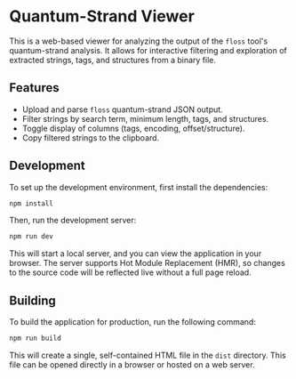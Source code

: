 # Quantum-Strand Viewer

This is a web-based viewer for analyzing the output of the `floss` tool's quantum-strand analysis. It allows for interactive filtering and exploration of extracted strings, tags, and structures from a binary file.

## Features

- Upload and parse `floss` quantum-strand JSON output.
- Filter strings by search term, minimum length, tags, and structures.
- Toggle display of columns (tags, encoding, offset/structure).
- Copy filtered strings to the clipboard.

## Development

To set up the development environment, first install the dependencies:

```bash
npm install
```

Then, run the development server:

```bash
npm run dev
```

This will start a local server, and you can view the application in your browser. The server supports Hot Module Replacement (HMR), so changes to the source code will be reflected live without a full page reload.

## Building

To build the application for production, run the following command:

```bash
npm run build
```

This will create a single, self-contained HTML file in the `dist` directory. This file can be opened directly in a browser or hosted on a web server.
